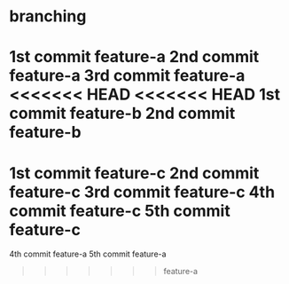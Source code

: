 # branching
1st commit feature-a
2nd commit feature-a
3rd commit feature-a
<<<<<<< HEAD
<<<<<<< HEAD
1st commit feature-b
2nd commit feature-b
=======
1st commit feature-c
2nd commit feature-c
3rd commit feature-c
4th commit feature-c
5th commit feature-c
=======
4th commit feature-a
5th commit feature-a
>>>>>>> feature-a
